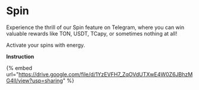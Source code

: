 # Spin

Experience the thrill of our Spin feature on Telegram, where you can win valuable rewards like TON, USDT, TCapy, or sometimes nothing at all!

Activate your spins with energy.&#x20;

**Instruction**

{% embed url="https://drive.google.com/file/d/1YzEVFH7_ZqOVdUTXwE4W0Z6JBhzMG4lI/view?usp=sharing" %}
